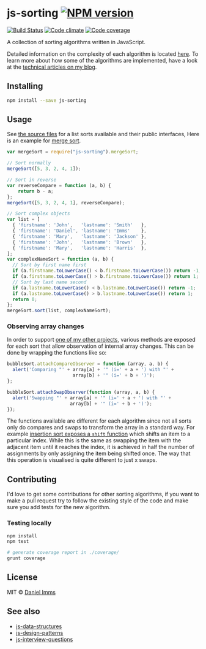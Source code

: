 # js-sorting [![NPM version](http://img.shields.io/npm/v/js-sorting.svg?style=flat)](https://www.npmjs.org/package/js-sorting)

[![Build Status](http://img.shields.io/travis/GrowingWithTheWeb/js-sorting.svg?style=flat)](http://travis-ci.org/GrowingWithTheWeb/js-sorting)
[![Code climate](http://img.shields.io/codeclimate/github/GrowingWithTheWeb/js-sorting.svg?style=flat)](https://codeclimate.com/github/GrowingWithTheWeb/js-sorting)
[![Code coverage](http://img.shields.io/codeclimate/coverage/github/GrowingWithTheWeb/js-sorting.svg?style=flat)](https://codeclimate.com/github/GrowingWithTheWeb/js-sorting)

A collection of sorting algorithms written in JavaScript.

Detailed information on the complexity of each algorithm is located [here][6]. To learn more about how some of the algorithms are implemented, have a look at the [technical articles on my blog][2].

## Installing

```bash
npm install --save js-sorting
```

## Usage

See [the source files][4] for a list sorts available and their public interfaces, Here is an example for [merge sort][5].

```javascript
var mergeSort = require("js-sorting").mergeSort;

// Sort normally
mergeSort([5, 3, 2, 4, 1]);

// Sort in reverse
var reverseCompare = function (a, b) {
    return b - a;
};
mergeSort([5, 3, 2, 4, 1], reverseCompare);

// Sort complex objects
var list = [
  { 'firstname': 'John',   'lastname': 'Smith'   },
  { 'firstname': 'Daniel', 'lastname': 'Imms'    },
  { 'firstname': 'Mary',   'lastname': 'Jackson' },
  { 'firstname': 'John',   'lastname': 'Brown'   },
  { 'firstname': 'Mary',   'lastname': 'Harris'  },
];
var complexNameSort = function (a, b) {
  // Sort by first name first
  if (a.firstname.toLowerCase() < b.firstname.toLowerCase()) return -1;
  if (a.firstname.toLowerCase() > b.firstname.toLowerCase()) return 1;
  // Sort by last name second
  if (a.lastname.toLowerCase() < b.lastname.toLowerCase()) return -1;
  if (a.lastname.toLowerCase() > b.lastname.toLowerCase()) return 1;
  return 0;
};
mergeSort.sort(list, complexNameSort);
```

### Observing array changes

In order to support [one of my other projects][8], various methods are exposed for each sort that allow observation of internal array changes. This can be done by wrapping the functions like so:

```javascript
bubbleSort.attachCompareObserver = function (array, a, b) {
  alert('Comparing "' + array[a] + '" (i=' + a + ') with "' +
                        array[b] + '" (i=' + b + ')');
};

bubbleSort.attachSwapObserver(function (array, a, b) {
  alert('Swapping "' + array[a] + '" (i=' + a + ') with "' +
                       array[b] + '" (i=' + b + ')');
});
```

The functions available are different for each algorithm since not all sorts only do compares and swaps to transform the array in a standard way. For example [insertion sort exposes a `shift` function][9] which shifts an item to a particular index. While this is the same as swapping the item with the adjacent item until it reaches the index, it is achieved in half the number of assignments by only assigning the item being shifted once. The way that this operation is visualised is quite different to just x swaps.

## Contributing

I'd love to get some contributions for other sorting algorithms, if you want to make a pull request try to follow the existing style of the code and make sure you add tests for the new algorithm.

### Testing locally

```bash
npm install
npm test

# generate coverage report in ./coverage/
grunt coverage
```



## License

MIT © [Daniel Imms](http://www.growingwiththeweb.com)



## See also

* [js-data-structures](https://github.com/GrowingWithTheWeb/js-data-structures)
* [js-design-patterns](https://github.com/GrowingWithTheWeb/js-design-patterns)
* [js-interview-questions](https://github.com/GrowingWithTheWeb/js-interview-questions)



[1]: https://github.com/umdjs/umd/blob/master/returnExportsGlobal.js
[2]: http://www.growingwiththeweb.com/p/explore.html?t=Sorting
[4]: lib
[5]: lib/merge-sort.js
[6]: lib/README.md
[8]: https://github.com/GrowingWithTheWeb/sorting-visualiser
[9]: lib/insertion-sort.js
